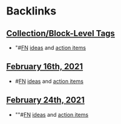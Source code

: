 
# Backlinks
## [Collection/Block-Level Tags](<Collection/Block-Level Tags.md>)
- "#[FN](<FN.md>) [ideas](<ideas.md>) and [action items](<action items.md>)

## [February 16th, 2021](<February 16th, 2021.md>)
- #[FN](<FN.md>) [ideas](<ideas.md>) and [action items](<action items.md>)

## [February 24th, 2021](<February 24th, 2021.md>)
- ""#[FN](<FN.md>) [ideas](<ideas.md>) and [action items](<action items.md>)

